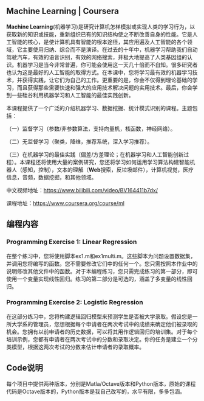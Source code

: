 ## Machine Learning | Coursera

**Machine Learning**(机器学习)是研究计算机怎样模拟或实现人类的学习行为，以获取新的知识或技能，重新组织已有的知识结构使之不断改善自身的性能。它是人工智能的核心，是使计算机具有智能的根本途径，其应用遍及人工智能的各个领域，它主要使用归纳、综合而不是演译。在过去的十年中，机器学习帮助我们自动驾驶汽车，有效的语音识别，有效的网络搜索，并极大地提高了人类基因组的认识。机器学习是当今非常普遍，你可能会使用这一天几十倍而不自知。很多研究者也认为这是最好的人工智能的取得方式。在本课中，您将学习最有效的机器学习技术，并获得实践，让它们为自己的工作。更重要的是，你会不仅得到理论基础的学习，而且获得那些需要快速和强大的应用技术解决问题的实用技术。最后，你会学到一些硅谷利用机器学习和人工智能的最佳实践创新。

本课程提供了一个广泛的介绍机器学习、数据挖掘、统计模式识别的课程。主题包括：

（一）监督学习（参数/非参数算法，支持向量机，核函数，神经网络）。

（二）无监督学习（聚类，降维，推荐系统，深入学习推荐）。

（三）在机器学习的最佳实践（偏差/方差理论；在机器学习和人工智能创新过程）。本课程还将使用大量的案例研究，您还将学习如何运用学习算法构建智能机器人（感知，控制），文本的理解（**Web**搜索，反垃圾邮件），计算机视觉，医疗信息，音频，数据挖掘，和其他领域。

中文视频地址：https://www.bilibili.com/video/BV164411b7dx/

课程地址：https://www.coursera.org/course/ml

## 编程内容

### Programming Exercise 1: Linear Regression

在整个练习中，您将使用脚本ex1.m和ex1multi.m。这些脚本为问题设置数据集，并调用您将编写的函数。您不需要修改它们中的任何一个。您只需按照本作业中的说明修改其他文件中的函数。对于本编程练习，您只需完成练习的第一部分，即可使用一个变量实现线性回归。练习的第二部分是可选的，涵盖了多变量的线性回归。

### Programming Exercise 2: Logistic Regression

在这部分练习中，您将构建逻辑回归模型来预测学生是否被大学录取。假设您是一所大学系的管理员，您想根据每个申请者在两次考试中的成绩来确定他们被录取的机会。您拥有以前申请者的历史数据，可以将其用作逻辑回归的培训集。对于每个培训示例，您都有申请者在两次考试中的分数和录取决定。你的任务是建立一个分类模型，根据这两次考试的分数来估计申请者的录取概率。

## Code说明

每个项目中提供两种版本，分别是Matla/Octave版本和Python版本，原始的课程代码是Octave版本的，Python版本是我自己改写的，水平有限，多多包涵。

